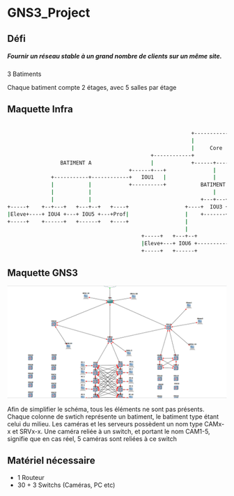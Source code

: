 ﻿# GNS3_Project
 
## Défi 

##### Fournir un réseau stable à un grand nombre de clients sur un même site.

3 Batiments 

Chaque batiment compte 2 étages, avec 5 salles par étage


## Maquette Infra
```bash

                                                           +-------------+
                                                           |             |
                                                           |     Core    |
                                              +------------+             +---------------+
                 BATIMENT A                   |            +------+------+               |          BATIMENT C
                                       +------+---+               |                  +---+-----+
              +-----------+------------+   IOU1   |               |                  |  IOU2   +----------+----------+
              |           |            +----------+           BATIMENT B             +---------+          |          |
              |           |                                       |                                       |          |
              |           |                                   +---+---+                                   |          |
+-----+    +--+---+   +---+--+   +----+                  +----+  IOU3 +---+                  +-----+   +--+---+    +-+---+    +----+
|Eleve+----+ IOU4 +---+ IOU5 +---+Prof|                  |    +-------+   |                  |Eleve+---+ IOU8 +----+ IOU9+----+Prof|
+-----+    +------+   +------+   +----+                  |                |                  +-----+   +------+    +-----+    +----+
                                                         |                |
                                           +-----+   +---+--+          +--+---+   +----+
                                           |Eleve+---+ IOU6 +----------+ IOU7 +---+Prof|
                                           +-----+   +------+          +------+   +----+

```

## Maquette GNS3

![Alt text](https://github.com/BouBooo/GNS3_Project/blob/master/img/gns3.png?raw=true "")

Afin de simplifier le schéma, tous les éléments ne sont pas présents.
Chaque colonne de swtich représente un batiment, le batiment type étant celui du milieu.
Les caméras et les serveurs possèdent un nom type CAMx-x et SRVx-x. Une caméra reliée à un switch, et portant le nom CAM1-5, signifie que en cas réel, 5 caméras sont reliées à ce switch

## Matériel nécessaire

 - 1 Routeur
 - 30 + 3 Switchs
 (Caméras, PC etc)


